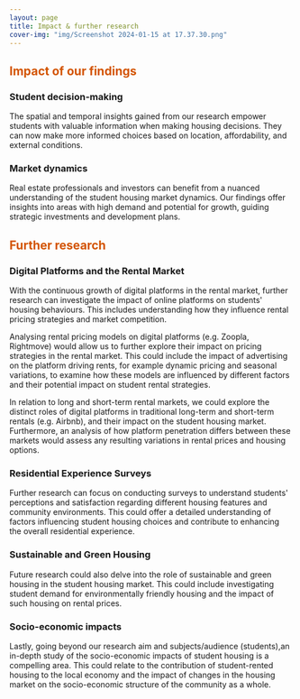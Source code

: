 ```yaml
---
layout: page
title: Impact & further research
cover-img: "img/Screenshot 2024-01-15 at 17.37.30.png"
---
```


## <span style="color: #D35400 ;">Impact of our findings</span>

### Student decision-making

The spatial and temporal insights gained from our research empower students with valuable information when making housing decisions. They can now make more informed choices based on location, affordability, and external conditions.

### Market dynamics
Real estate professionals and investors can benefit from a nuanced understanding of the student housing market dynamics. Our findings offer insights into areas with high demand and potential for growth, guiding strategic investments and development plans.

## <span style="color: #D35400 ;">Further research</span>

### Digital Platforms and the Rental Market

With the continuous growth of digital platforms in the rental market, further research can investigate the impact of online platforms on students' housing behaviours. This includes understanding how they influence rental pricing strategies and market competition.

Analysing rental pricing models on digital platforms (e.g. Zoopla, Rightmove) would allow us to further explore their impact on pricing strategies in the rental market. This could include the impact of advertising on the platform driving rents, for example dynamic pricing and seasonal variations, to examine how these models are influenced by different factors and their potential impact on student rental strategies.

In relation to long and short-term rental markets, we could explore the distinct roles of digital platforms in traditional long-term and short-term rentals (e.g. Airbnb), and their impact on the student housing market. Furthermore, an analysis of how platform penetration differs between these markets would assess any resulting variations in rental prices and housing options.

### Residential Experience Surveys

Further research can focus on conducting surveys to understand students' perceptions and satisfaction regarding different housing features and community environments. This could offer a detailed understanding of factors influencing student housing choices and contribute to enhancing the overall residential experience.

### Sustainable and Green Housing

Future research could also delve into the role of sustainable and green housing in the student housing market. This could include investigating student demand for environmentally friendly housing and the impact of such housing on rental prices.

### Socio-economic impacts

Lastly, going beyond our research aim and subjects/audience (students),an in-depth study of the socio-economic impacts of student housing is a compelling area. This could relate to the contribution of student-rented housing to the local economy and the impact of changes in the housing market on the socio-economic structure of the community as a whole.
